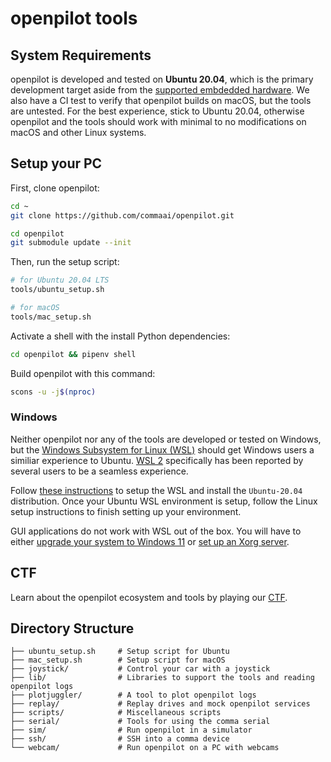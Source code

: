 # openpilot tools

## System Requirements

openpilot is developed and tested on **Ubuntu 20.04**, which is the primary development target aside from the [supported embdedded hardware](https://github.com/commaai/openpilot#running-on-pc). We also have a CI test to verify that openpilot builds on macOS, but the tools are untested. For the best experience, stick to Ubuntu 20.04, otherwise openpilot and the tools should work with minimal to no modifications on macOS and other Linux systems.

## Setup your PC


First, clone openpilot:
``` bash
cd ~
git clone https://github.com/commaai/openpilot.git

cd openpilot 
git submodule update --init
```

Then, run the setup script:

``` bash
# for Ubuntu 20.04 LTS
tools/ubuntu_setup.sh

# for macOS
tools/mac_setup.sh
```

Activate a shell with the install Python dependencies:

``` bash
cd openpilot && pipenv shell
```

Build openpilot with this command:
``` bash
scons -u -j$(nproc)
```

### Windows

Neither openpilot nor any of the tools are developed or tested on Windows, but the [Windows Subsystem for Linux (WSL)](https://docs.microsoft.com/en-us/windows/wsl/about) should get Windows users a similiar experience to Ubuntu. [WSL 2](https://docs.microsoft.com/en-us/windows/wsl/compare-versions) specifically has been reported by several users to be a seamless experience.

Follow [these instructions](https://docs.microsoft.com/en-us/windows/wsl/install) to setup the WSL and install the `Ubuntu-20.04` distribution. Once your Ubuntu WSL environment is setup, follow the Linux setup instructions to finish setting up your environment.

GUI applications do not work with WSL out of the box. You will have to either [upgrade your system to Windows 11](https://docs.microsoft.com/en-us/windows/wsl/tutorials/gui-apps) or [set up an Xorg server](https://techcommunity.microsoft.com/t5/windows-dev-appconsult/running-wsl-gui-apps-on-windows-10/ba-p/1493242).  


## CTF
Learn about the openpilot ecosystem and tools by playing our [CTF](/tools/CTF.md).

## Directory Structure

```
├── ubuntu_setup.sh     # Setup script for Ubuntu
├── mac_setup.sh        # Setup script for macOS
├── joystick/           # Control your car with a joystick
├── lib/                # Libraries to support the tools and reading openpilot logs
├── plotjuggler/        # A tool to plot openpilot logs
├── replay/             # Replay drives and mock openpilot services
├── scripts/            # Miscellaneous scripts
├── serial/             # Tools for using the comma serial
├── sim/                # Run openpilot in a simulator
├── ssh/                # SSH into a comma device
└── webcam/             # Run openpilot on a PC with webcams
```
